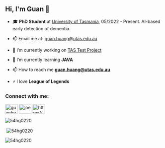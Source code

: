 ## Hi, I'm Guan 👋

- 🎓 **PhD Student** at [University of Tasmania](https://www.utas.edu.au/), 05/2022 - Present. AI-based early detection of dementia.
- 📫 Email me at: [guan.huang@utas.edu.au](mailto:guan.huang@utas.edu.au)

- 🔭 I’m currently working on [TAS Test Project](https://www.utas.edu.au/wicking/newsletters/mar21/tastest/_nocache)

- 🌱 I’m currently learning **JAVA**

- 📫 How to reach me **guan.huang@utas.edu.au**

- ⚡ I love **League of Legends**

<h3 align="left">Connect with me:</h3>
<p align="left">
<a href="https://twitter.com/guanhuang16" target="blank"><img align="center" src="https://raw.githubusercontent.com/rahuldkjain/github-profile-readme-generator/master/src/images/icons/Social/twitter.svg" alt="guanhuang16" height="30" width="40" /></a>
<a href="https://linkedin.com/in/joe-huang-039252188" target="blank"><img align="center" src="https://raw.githubusercontent.com/rahuldkjain/github-profile-readme-generator/master/src/images/icons/Social/linked-in-alt.svg" alt="joe-huang-039252188" height="30" width="40" /></a>
<a href="https://discord.gg/https://discord.gg/GHXVrwrK" target="blank"><img align="center" src="https://raw.githubusercontent.com/rahuldkjain/github-profile-readme-generator/master/src/images/icons/Social/discord.svg" alt="https://discord.gg/GHXVrwrK" height="30" width="40" /></a>
</p>

<p><img align="left" src="https://github-readme-stats.vercel.app/api/top-langs?username=54hg0220&show_icons=true&locale=en&layout=compact" alt="54hg0220" /></p>

<br>

<p>&nbsp;<img align="center" src="https://github-readme-stats.vercel.app/api?username=54hg0220&show_icons=true&locale=en" alt="54hg0220" /></p>

<p><img align="center" src="https://github-readme-streak-stats.herokuapp.com/?user=54hg0220&" alt="54hg0220" /></p>


